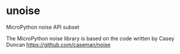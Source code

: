 # unoise
 MicroPython noise API subset 

The MicroPython noise library is based on the code written by Casey Duncan
https://github.com/caseman/noise
